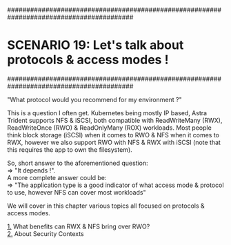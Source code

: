 #########################################################################################
# SCENARIO 19: Let's talk about protocols & access modes !
#########################################################################################

"What protocol would you recommend for my environment ?"  

This is a question I often get. Kubernetes being mostly IP based, Astra Trident supports NFS & iSCSI, both compatible with ReadWriteMany (RWX), ReadWriteOnce (RWO) & ReadOnlyMany (ROX) workloads. Most people think block storage (iSCSI) when it comes to RWO & NFS when it comes to RWX, however we also support RWO with NFS & RWX with iSCSI (note that this requires the app to own the filesystem).  

So, short answer to the aforementioned question:  
=> "It depends !".  
A more complete answer could be:  
=> "The application type is a good indicator of what access mode & protocol to use, however NFS can cover most workloads"

We will cover in this chapter various topics all focused on protocols & access modes.

[1.](1_NFS_Benefits) What benefits can RWX & NFS bring over RWO?  
[2.](2_Security_Contexts) About Security Contexts  
